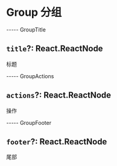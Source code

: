 # Group 分组

----- GroupTitle

## `title`?: React.ReactNode

标题

----- GroupActions

## `actions`?: React.ReactNode

操作

----- GroupFooter

## `footer`?: React.ReactNode

尾部

